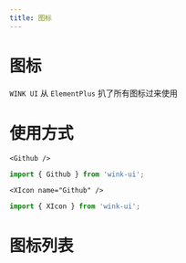 ```yaml
---
title: 图标
---
```


# 图标

`WINK UI` 从 `ElementPlus` 扒了所有图标过来使用

# 使用方式

<Github />

```vue
<Github />
```

```ts
import { Github } from 'wink-ui';
```

<XIcon name="Github" />

```vue
<XIcon name="Github" />
```

```ts
import { XIcon } from 'wink-ui';
```

# 图标列表

<IconList />

<script setup>
import IconList from './icon.vue';
import { Github } from '@pkgs/ui';
</script>
